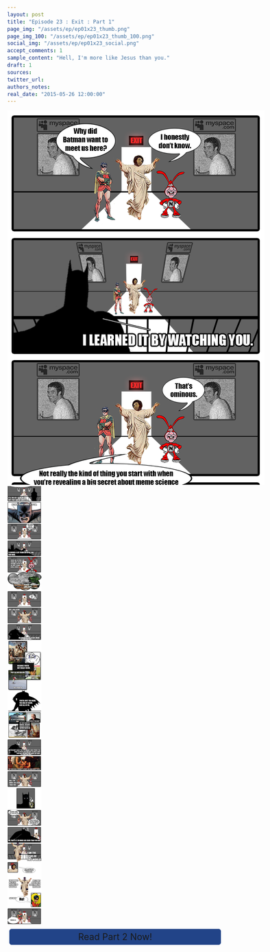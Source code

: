 ```yaml
---
layout: post
title: "Episode 23 : Exit : Part 1"
page_img: "/assets/ep/ep01x23_thumb.png"
page_img_100: "/assets/ep/ep01x23_thumb_100.png"
social_img: "/assets/ep/ep01x23_social.png"
accept_comments: 1
sample_content: "Hell, I'm more like Jesus than you."
draft: 1
sources: 
twitter_url: 
authors_notes: 
real_date: "2015-05-26 12:00:00"
---
```



<div style="margin-left: auto; margin-right: auto; width: 600px;">
  <img src="/assets/ep/ep01x23a_01.png" alt="Exit - By Watching You" />
  <img src="/assets/ep/ep01x23a_02.png" alt="Exit - By Watching You" />
</div>

<div style="display: none">
  Script:

</div>

<div style="text-align: center; font-size: 150%;">
<a href="{{ page.next.url }}" style="display: block; text-decoration: none; height: 25px; margin: .25em; padding: .25em; border-radius: 5px; border: 1px solid #248; background-color: #248">Read Part 2 Now!</a>
</div>